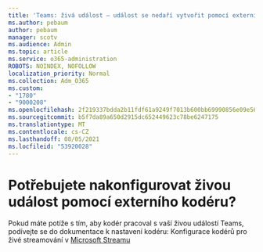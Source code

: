 ```yaml
---
title: 'Teams: živá událost – událost se nedaří vytvořit pomocí externího kodéru.'
ms.author: pebaum
author: pebaum
manager: scotv
ms.audience: Admin
ms.topic: article
ms.service: o365-administration
ROBOTS: NOINDEX, NOFOLLOW
localization_priority: Normal
ms.collection: Adm_O365
ms.custom:
- "1780"
- "9000208"
ms.openlocfilehash: 2f219337bdda2b11fdf61a9249f7013b600bb69990856e09e56b5ae33ec33dda
ms.sourcegitcommit: b5f7da89a650d2915dc652449623c78be6247175
ms.translationtype: MT
ms.contentlocale: cs-CZ
ms.lasthandoff: 08/05/2021
ms.locfileid: "53920028"
---
```

# <a name="need-to-configure-your-live-event-with-an-external-encoder"></a>Potřebujete nakonfigurovat živou událost pomocí externího kodéru?

Pokud máte potíže s tím, aby kodér pracoval s vaší živou událostí Teams, podívejte se do dokumentace k nastavení kodéru: Konfigurace kodérů pro živé streamování v [Microsoft Streamu](https://docs.microsoft.com/stream/live-encoder-setup)